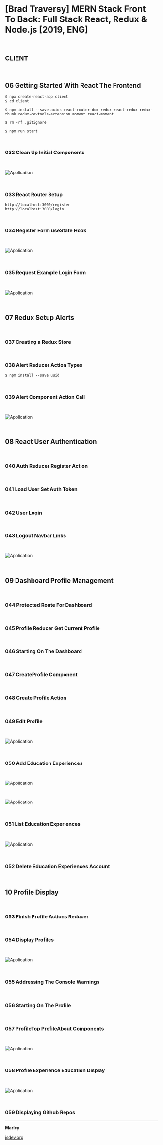 # [Brad Traversy] MERN Stack Front To Back: Full Stack React, Redux &amp; Node.js [2019, ENG]

<br/>

## CLIENT

<br/>

## 06 Getting Started With React The Frontend

    $ npx create-react-app client
    $ cd client

    $ npm install --save axios react-router-dom redux react-redux redux-thunk redux-devtools-extension moment react-moment

    $ rm -rf .gitignore

    $ npm run start

<br/>

### 032 Clean Up Initial Components

<br/>

![Application](../img/pic-06-32.png?raw=true)


<br/>

### 033 React Router Setup

    http://localhost:3000/register
    http://localhost:3000/login

<br/>

### 034 Register Form useState Hook

<br/>

![Application](../img/pic-06-34.png?raw=true)


<br/>

### 035 Request Example Login Form

<br/>

![Application](../img/pic-06-35.png?raw=true)

<br/>

## 07 Redux Setup Alerts

<br/>

### 037 Creating a Redux Store

<br/>

### 038 Alert Reducer Action Types

    $ npm install --save uuid

<br/>

### 039 Alert Component Action Call

<br/>

![Application](../img/pic-07-39.png?raw=true)

<br/>

## 08 React User Authentication

<br/>

### 040 Auth Reducer Register Action

<br/>

### 041 Load User Set Auth Token

<br/>

### 042 User Login

<br/>

### 043 Logout Navbar Links

<br/>

![Application](../img/pic-08-43.png?raw=true)

<br/>

## 09 Dashboard Profile Management

<br/>

### 044 Protected Route For Dashboard

<br/>

### 045 Profile Reducer Get Current Profile

<br/>

### 046 Starting On The Dashboard

<br/>

### 047 CreateProfile Component

<br/>

### 048 Create Profile Action

<br/>

### 049 Edit Profile

<br/>

![Application](../img/pic-09-49.png?raw=true)

<br/>

### 050 Add Education Experiences

<br/>

![Application](../img/pic-09-50-1.png?raw=true)

<br/>

![Application](../img/pic-09-50-2.png?raw=true)

<br/>

### 051 List Education Experiences

<br/>

![Application](../img/pic-09-51.png?raw=true)

<br/>

### 052 Delete Education Experiences Account

<br/>

## 10 Profile Display

<br/>

### 053 Finish Profile Actions Reducer

<br/>

### 054 Display Profiles

<br/>

![Application](../img/pic-10-54.png?raw=true)


<br/>

### 055 Addressing The Console Warnings

<br/>

### 056 Starting On The Profile

<br/>

### 057 ProfileTop ProfileAbout Components

<br/>

![Application](../img/pic-10-57.png?raw=true)


<br/>

### 058 Profile Experience Education Display

<br/>

![Application](../img/pic-10-58.png?raw=true)


<br/>

### 059 Displaying Github Repos


---

**Marley**

<a href="https://jsdev.org">jsdev.org</a>
